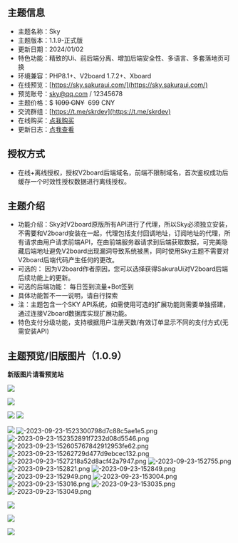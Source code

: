 ## 主题信息

*   主题名称：Sky
*   主题版本：1.1.9-正式版
*   更新日期：2024/01/02
*   特色功能：精致的Ui、前后端分离、增加后端安全性、多语言、多套落地页可换
*   环境兼容：PHP8.1+、V2board 1.7.2+、Xboard
*   在线预览：[https://sky.sakuraui.com/](https://sky.sakuraui.com/)
*   预览账号：sky@qq.com / 12345678
*   主题价格：$ <del>1099 CNY</del>  699 CNY
*   交流群组：[https://t.me/skrdev](https://t.me/skrdev)
*   在线购买：[点我购买](https://store.sakuraui.com/index.php?rp=/store/sakuraui-license)
*   更新日志：[点我查看](https://sakuraui.com/26)

## 授权方式

*   在线+离线授权，授权V2board后端域名，前端不限制域名，首次鉴权成功后缓存一个时效性授权数据进行离线授权。

## 主题介绍

*   功能介绍：Sky对V2board原版所有API进行了代理，所以Sky必须独立安装，不需要和V2board安装在一起，代理包括支付回调地址，订阅地址的代理，所有请求由用户请求前端API，在由前端服务器请求到后端获取数据，可完美隐藏后端地址避免V2board出现漏洞导致系统被黑，同时使用Sky主题不需要对V2board后端代码产生任何的更改。
*   可选的： 因为V2board作者原因，您可以选择获得SakuraUi对V2board后端后续功能上的更新。
*   可选的后端功能： 每日签到流量+Bot签到
*   具体功能暂不一一说明，请自行探索
*   注：主题包含一个SKY API系统，如需使用可选的扩展功能则需要单独搭建，通过连接V2board数据库实现扩展功能。
*   特色支付分级功能，支持根据用户注册天数/有效订单显示不同的支付方式(无需安装API)

## 主题预览/旧版图片（1.0.9）

**新版图片请看预览站**

![](https://img.xhacgn.com/images/2024/01/07/-2024-01-07-175133.png)

![](https://img.xhacgn.com/images/2023/12/20/-2023-12-20-000338.png)

![](https://img.xhacgn.com/images/2023/11/11/-2023-11-11-021559.png)
![](https://img.xhacgn.com/images/2023/11/11/-2023-11-11-021630.png)

![](https://img.xhacgn.com/images/2023/12/28/-2023-12-28-195743.png)
![-2023-09-23-1523300798d7c88c5ae1e5.png](https://img.xhacgn.com/images/2023/09/23/-2023-09-23-1523300798d7c88c5ae1e5.png)
![-2023-09-23-152352891f7232d08d5546.png](https://img.xhacgn.com/images/2023/09/23/-2023-09-23-152352891f7232d08d5546.png)
![-2023-09-23-152605767842912953fe62.png](https://img.xhacgn.com/images/2023/09/23/-2023-09-23-152605767842912953fe62.png)
![-2023-09-23-15262729d477d9ebcec132.png](https://img.xhacgn.com/images/2023/09/23/-2023-09-23-15262729d477d9ebcec132.png)
![-2023-09-23-1527218a52d8acf42a7947.png](https://img.xhacgn.com/images/2023/09/23/-2023-09-23-1527218a52d8acf42a7947.png)
![-2023-09-23-152755.png](https://img.xhacgn.com/images/2023/09/23/-2023-09-23-152755.png)
![-2023-09-23-152821.png](https://img.xhacgn.com/images/2023/09/23/-2023-09-23-152821.png)
![-2023-09-23-152849.png](https://img.xhacgn.com/images/2023/09/23/-2023-09-23-152849.png)
![-2023-09-23-152949.png](https://img.xhacgn.com/images/2023/09/23/-2023-09-23-152949.png)
![-2023-09-23-153004.png](https://img.xhacgn.com/images/2023/09/23/-2023-09-23-153004.png)
![-2023-09-23-153016.png](https://img.xhacgn.com/images/2023/09/23/-2023-09-23-153016.png)
![-2023-09-23-153035.png](https://img.xhacgn.com/images/2023/09/23/-2023-09-23-153035.png)
![-2023-09-23-153049.png](https://img.xhacgn.com/images/2023/09/23/-2023-09-23-153049.png)

![](https://img.xhacgn.com/images/2023/12/28/photo_2023-12-28_19-55-21.jpg)

![](https://img.xhacgn.com/images/2023/12/28/photo_2023-12-28_19-55-09.jpg)

![](https://img.xhacgn.com/images/2023/12/28/photo_2023-12-28_19-55-17.jpg)
